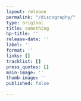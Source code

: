 ```yaml
---
layout: release
permalink: "/discography/"
type: original
title: something
hp-title: ''
release-date: ''
label: ''
format: ''
links: []
tracklist: []
press_quotes: []
main-image: ''
thumb-image: ''
published: false

---
```

